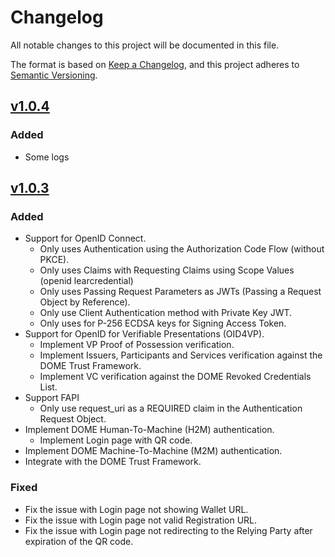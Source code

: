 # Changelog
All notable changes to this project will be documented in this file.

The format is based on [Keep a Changelog](https://keepachangelog.com/en/1.0.0/),
and this project adheres to [Semantic Versioning](https://semver.org/spec/v2.0.0.html).

## [v1.0.4](https://github.com/in2workspace/in2-verifier-api/releases/tag/v1.0.3)
### Added
- Some logs

## [v1.0.3](https://github.com/in2workspace/in2-verifier-api/releases/tag/v1.0.3)
### Added
- Support for OpenID Connect.
  - Only uses Authentication using the Authorization Code Flow (without PKCE).
  - Only uses Claims with Requesting Claims using Scope Values (openid learcredential)
  - Only uses Passing Request Parameters as JWTs (Passing a Request Object by Reference).
  - Only use Client Authentication method with Private Key JWT.
  - Only uses for P-256 ECDSA keys for Signing Access Token.
- Support for OpenID for Verifiable Presentations (OID4VP).
  - Implement VP Proof of Possession verification.
  - Implement Issuers, Participants and Services verification against the DOME Trust Framework.
  - Implement VC verification against the DOME Revoked Credentials List.
- Support FAPI
  - Only use request_uri as a REQUIRED claim in the Authentication Request Object.
- Implement DOME Human-To-Machine (H2M) authentication.
  - Implement Login page with QR code.
- Implement DOME Machine-To-Machine (M2M) authentication.
- Integrate with the DOME Trust Framework.

### Fixed
- Fix the issue with Login page not showing Wallet URL.
- Fix the issue with Login page not valid Registration URL.
- Fix the issue with Login page not redirecting to the Relying Party after expiration of the QR code.